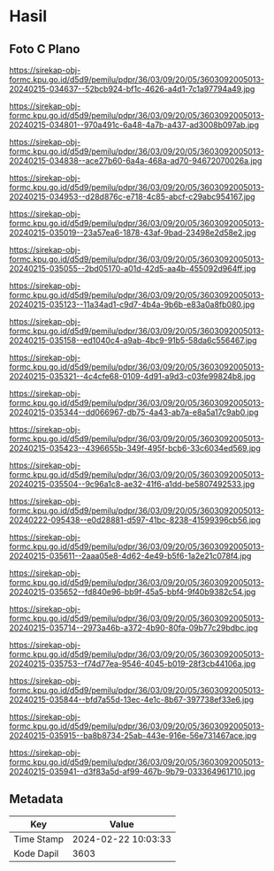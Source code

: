 # Hasil

## Foto C Plano

https://sirekap-obj-formc.kpu.go.id/d5d9/pemilu/pdpr/36/03/09/20/05/3603092005013-20240215-034637--52bcb924-bf1c-4626-a4d1-7c1a97794a49.jpg

https://sirekap-obj-formc.kpu.go.id/d5d9/pemilu/pdpr/36/03/09/20/05/3603092005013-20240215-034801--970a491c-6a48-4a7b-a437-ad3008b097ab.jpg

https://sirekap-obj-formc.kpu.go.id/d5d9/pemilu/pdpr/36/03/09/20/05/3603092005013-20240215-034838--ace27b60-6a4a-468a-ad70-94672070026a.jpg

https://sirekap-obj-formc.kpu.go.id/d5d9/pemilu/pdpr/36/03/09/20/05/3603092005013-20240215-034953--d28d876c-e718-4c85-abcf-c29abc954167.jpg

https://sirekap-obj-formc.kpu.go.id/d5d9/pemilu/pdpr/36/03/09/20/05/3603092005013-20240215-035019--23a57ea6-1878-43af-9bad-23498e2d58e2.jpg

https://sirekap-obj-formc.kpu.go.id/d5d9/pemilu/pdpr/36/03/09/20/05/3603092005013-20240215-035055--2bd05170-a01d-42d5-aa4b-455092d964ff.jpg

https://sirekap-obj-formc.kpu.go.id/d5d9/pemilu/pdpr/36/03/09/20/05/3603092005013-20240215-035123--11a34ad1-c9d7-4b4a-9b6b-e83a0a8fb080.jpg

https://sirekap-obj-formc.kpu.go.id/d5d9/pemilu/pdpr/36/03/09/20/05/3603092005013-20240215-035158--ed1040c4-a9ab-4bc9-91b5-58da6c556467.jpg

https://sirekap-obj-formc.kpu.go.id/d5d9/pemilu/pdpr/36/03/09/20/05/3603092005013-20240215-035321--4c4cfe68-0109-4d91-a9d3-c03fe99824b8.jpg

https://sirekap-obj-formc.kpu.go.id/d5d9/pemilu/pdpr/36/03/09/20/05/3603092005013-20240215-035344--dd066967-db75-4a43-ab7a-e8a5a17c9ab0.jpg

https://sirekap-obj-formc.kpu.go.id/d5d9/pemilu/pdpr/36/03/09/20/05/3603092005013-20240215-035423--4396655b-349f-495f-bcb6-33c6034ed569.jpg

https://sirekap-obj-formc.kpu.go.id/d5d9/pemilu/pdpr/36/03/09/20/05/3603092005013-20240215-035504--9c96a1c8-ae32-41f6-a1dd-be5807492533.jpg

https://sirekap-obj-formc.kpu.go.id/d5d9/pemilu/pdpr/36/03/09/20/05/3603092005013-20240222-095438--e0d28881-d597-41bc-8238-41599396cb56.jpg

https://sirekap-obj-formc.kpu.go.id/d5d9/pemilu/pdpr/36/03/09/20/05/3603092005013-20240215-035611--2aaa05e8-4d62-4e49-b5f6-1a2e21c078f4.jpg

https://sirekap-obj-formc.kpu.go.id/d5d9/pemilu/pdpr/36/03/09/20/05/3603092005013-20240215-035652--fd840e96-bb9f-45a5-bbf4-9f40b9382c54.jpg

https://sirekap-obj-formc.kpu.go.id/d5d9/pemilu/pdpr/36/03/09/20/05/3603092005013-20240215-035714--2973a46b-a372-4b90-80fa-09b77c29bdbc.jpg

https://sirekap-obj-formc.kpu.go.id/d5d9/pemilu/pdpr/36/03/09/20/05/3603092005013-20240215-035753--f74d77ea-9546-4045-b019-28f3cb44106a.jpg

https://sirekap-obj-formc.kpu.go.id/d5d9/pemilu/pdpr/36/03/09/20/05/3603092005013-20240215-035844--bfd7a55d-13ec-4e1c-8b67-397738ef33e6.jpg

https://sirekap-obj-formc.kpu.go.id/d5d9/pemilu/pdpr/36/03/09/20/05/3603092005013-20240215-035915--ba8b8734-25ab-443e-916e-56e731467ace.jpg

https://sirekap-obj-formc.kpu.go.id/d5d9/pemilu/pdpr/36/03/09/20/05/3603092005013-20240215-035941--d3f83a5d-af99-467b-9b79-033364961710.jpg


## Metadata

| Key        | Value               |
| ---------- | ------------------- |
| Time Stamp | 2024-02-22 10:03:33 |
| Kode Dapil | 3603                |



